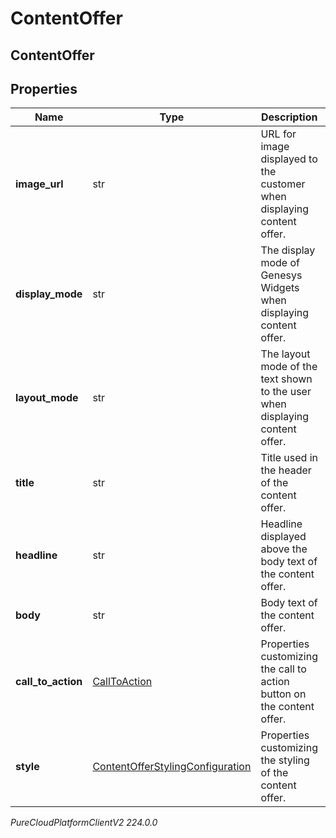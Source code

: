 # ContentOffer

## ContentOffer

## Properties

|Name | Type | Description | Notes|
|------------ | ------------- | ------------- | -------------|
| **image_url** | str | URL for image displayed to the customer when displaying content offer. | [optional] |
| **display_mode** | str | The display mode of Genesys Widgets when displaying content offer. | |
| **layout_mode** | str | The layout mode of the text shown to the user when displaying content offer. | |
| **title** | str | Title used in the header of the content offer. | [optional] |
| **headline** | str | Headline displayed above the body text of the content offer. | [optional] |
| **body** | str | Body text of the content offer. | [optional] |
| **call_to_action** | [CallToAction](CallToAction) | Properties customizing the call to action button on the content offer. | [optional] |
| **style** | [ContentOfferStylingConfiguration](ContentOfferStylingConfiguration) | Properties customizing the styling of the content offer. | [optional] |



_PureCloudPlatformClientV2 224.0.0_
